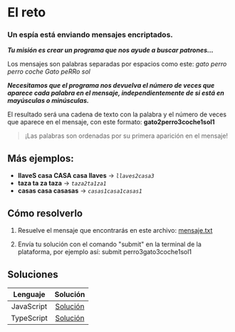 # El reto

### Un espía está enviando mensajes encriptados.

**_Tu misión es crear un programa que nos ayude a buscar patrones..._**

Los mensajes son palabras separadas por espacios como este:
_gato perro perro coche Gato peRRo sol_

**_Necesitamos que el programa nos devuelva el número de veces que aparece cada palabra en el mensaje, independientemente de si está en mayúsculas o minúsculas._**

El resultado será una cadena de texto con la palabra y el número de veces que aparece en el mensaje, con este formato:
**gato2perro3coche1sol1**

> ¡Las palabras son ordenadas por su primera aparición en el mensaje!

## Más ejemplos:

- **llaveS casa CASA casa llaves** -> _`llaves2casa3`_
- **taza ta za taza** -> _`taza2ta1za1`_
- **casas casa casasas** -> _`casas1casa1casas1`_

## Cómo resolverlo

1.  Resuelve el mensaje que encontrarás en este archivo: [mensaje.txt](./data.json)

2.  Envía tu solución con el comando "submit" en la terminal de la plataforma, por ejemplo así:
    submit perro3gato3coche1sol1

## Soluciones

|  Lenguaje  |             Solución              |
| :--------: | :-------------------------------: |
| JavaScript | [Solución](./javascript/index.js) |
| TypeScript | [Solución](./typescript/index.ts) |
